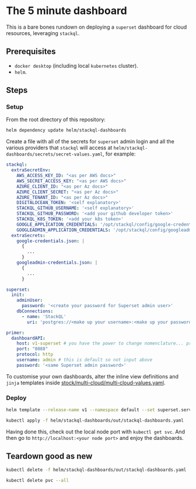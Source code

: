 
# The 5 minute dashboard

This is a bare bones rundown on deploying a `superset` dashboard for cloud resources, leveraging `stackql`.

## Prerequisites

- `docker desktop` (including local `kubernetes` cluster).
- `helm`.


## Steps

### Setup

From the root directory of this repository:

```bash
helm dependency update helm/stackql-dashboards
```

Create a file with all of the secrets for `superset` admin login and all the various providers that `stackql` will access at `helm/stackql-dashboards/secrets/secret-values.yaml`, for example:

```yaml
stackql:
  extraSecretEnv:
    AWS_ACCESS_KEY_ID: "<as per AWS docs>"
    AWS_SECRET_ACCESS_KEY: "<as per AWS docs>"
    AZURE_CLIENT_ID: "<as per Az docs>"
    AZURE_CLIENT_SECRET: "<as per Az docs>"
    AZURE_TENANT_ID: "<as per Az docs>"
    DIGITALOCEAN_TOKEN: '<self explanatory>'
    STACKQL_GITHUB_USERNAME: '<self explanatory>'
    STACKQL_GITHUB_PASSWORD: '<add your github developer token>'
    STACKQL_K8S_TOKEN: '<add your k8s token>'
    GOOGLE_APPLICATION_CREDENTIALS: '/opt/stackql/config/google-credentials.json'
    GOOGLEADMIN_APPLICATION_CREDENTIALS: '/opt/stackql/config/googleadmin-credentials.json'
  extraSecrets:
    google-credentials.json: |
      {
        ...
      }
    googleadmin-credentials.json: |
      {
        ...
      }

superset:
  init:
    adminUser:
      password: '<create your password for Superset admin user>'
    dbConnections:
      - name: 'StackQL'
        uri: 'postgres://<make up your username>:<make up your password>@v1-stackql:7432/stackql' # not intended to venture off your local machine; you have the power to change all this... proceed with caution

primer:
  dashboardAPI:
    host: v1-superset # you have the power to change nomenclature... proceed with caution
    port: "8088"
    protocol: http
    username: admin # this is default so not input above
    password: '<same Superset admin password>'

```

To customise your own dashboards, alter the inline view definitions and `jinja` templates inside [stock/multi-cloud/multi-cloud-values.yaml](/stock/multi-cloud/multi-cloud-values.yaml).

### Deploy


```bash
helm template --release-name v1 --namespace default --set superset.service.type=NodePort --set superset.service.nodePort.http="" --set superset.init.loadExamples=false -f stock/multi-cloud/multi-cloud-values.yaml -f helm/stackql-dashboards/secrets/secret-values.yaml helm/stackql-dashboards > helm/stackql-dashboards/out/stackql-dashboards.yaml

kubectl apply -f helm/stackql-dashboards/out/stackql-dashboards.yaml
```

Having done this, check out the local node port with `kubectl get svc`.  And then go to `http://localhost:<your node port>` and enjoy the dashboards.

## Teardown good as new

```bash
kubectl delete -f helm/stackql-dashboards/out/stackql-dashboards.yaml

kubectl delete pvc --all
```
